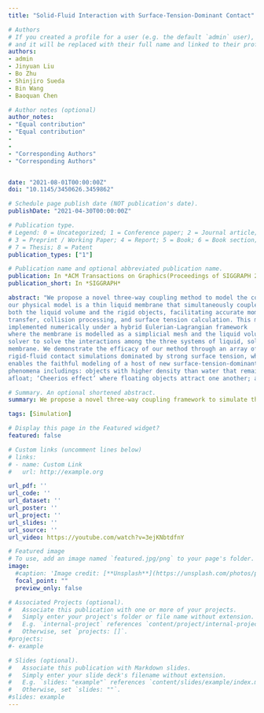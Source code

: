 ```yaml
---
title: "Solid-Fluid Interaction with Surface-Tension-Dominant Contact"

# Authors
# If you created a profile for a user (e.g. the default `admin` user), write the username (folder name) here 
# and it will be replaced with their full name and linked to their profile.
authors:
- admin
- Jinyuan Liu
- Bo Zhu
- Shinjiro Sueda
- Bin Wang
- Baoquan Chen

# Author notes (optional)
author_notes:
- "Equal contribution"
- "Equal contribution"
-
-
- "Corresponding Authors"
- "Corresponding Authors"


date: "2021-08-01T00:00:00Z"
doi: "10.1145/3450626.3459862"

# Schedule page publish date (NOT publication's date).
publishDate: "2021-04-30T00:00:00Z"

# Publication type.
# Legend: 0 = Uncategorized; 1 = Conference paper; 2 = Journal article;
# 3 = Preprint / Working Paper; 4 = Report; 5 = Book; 6 = Book section;
# 7 = Thesis; 8 = Patent
publication_types: ["1"]

# Publication name and optional abbreviated publication name.
publication: In *ACM Transactions on Graphics(Proceedings of SIGGRAPH 2021)*
publication_short: In *SIGGRAPH*

abstract: "We propose a novel three-way coupling method to model the contact interaction between solid and fluid driven by strong surface tension. At the heart of
our physical model is a thin liquid membrane that simultaneously couples to
both the liquid volume and the rigid objects, facilitating accurate momentum
transfer, collision processing, and surface tension calculation. This model is
implemented numerically under a hybrid Eulerian-Lagrangian framework
where the membrane is modelled as a simplicial mesh and the liquid volume is simulated on a background Cartesian grid. We devise a monolithic
solver to solve the interactions among the three systems of liquid, solid, and
membrane. We demonstrate the efficacy of our method through an array of
rigid-fluid contact simulations dominated by strong surface tension, which
enables the faithful modeling of a host of new surface-tension-dominant
phenomena includings: objects with higher density than water that remains
afloat; ‘Cheerios effect’ where floating objects attract one another; and surface tension weakening effect caused by surface-active constituents."

# Summary. An optional shortened abstract.
summary: We propose a novel three-way coupling framework to simulate the surface-tension-dominant contact between rigid and fluid, which uses a Lagrangian surface membrane to handle the interactions between solids and fluid.

tags: [Simulation]

# Display this page in the Featured widget?
featured: false

# Custom links (uncomment lines below)
# links:
# - name: Custom Link
#   url: http://example.org

url_pdf: ''
url_code: ''
url_dataset: ''
url_poster: ''
url_project: ''
url_slides: ''
url_source: ''
url_video: https://youtube.com/watch?v=3ejKNbtdfnY

# Featured image
# To use, add an image named `featured.jpg/png` to your page's folder. 
image:
  #caption: 'Image credit: [**Unsplash**](https://unsplash.com/photos/pLCdAaMFLTE)'
  focal_point: ""
  preview_only: false

# Associated Projects (optional).
#   Associate this publication with one or more of your projects.
#   Simply enter your project's folder or file name without extension.
#   E.g. `internal-project` references `content/project/internal-project/index.md`.
#   Otherwise, set `projects: []`.
#projects:
#- example

# Slides (optional).
#   Associate this publication with Markdown slides.
#   Simply enter your slide deck's filename without extension.
#   E.g. `slides: "example"` references `content/slides/example/index.md`.
#   Otherwise, set `slides: ""`.
#slides: example
---
```

